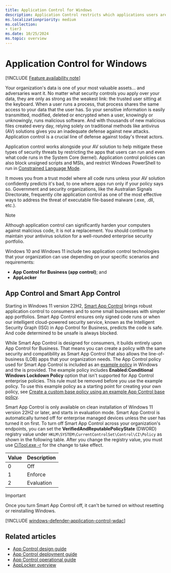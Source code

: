 ```yaml
---
title: Application Control for Windows
description: Application Control restricts which applications users are allowed to run and the code that runs in the system core.
ms.localizationpriority: medium
ms.collection:
- tier3
ms.date: 10/25/2024
ms.topic: overview
---
```


# Application Control for Windows

[!INCLUDE [Feature availability note](includes/feature-availability-note.md)]

Your organization's data is one of your most valuable assets... and adversaries want it. No matter what security controls you apply over your data, they are only as strong as the weakest link: the trusted user sitting at the keyboard. When a user runs a process, that process shares the same access to your data that the user has. So your sensitive information is easily transmitted, modified, deleted or encrypted when a user, knowingly or unknowingly, runs malicious software. And with thousands of new malicious files created every day, relying solely on traditional methods like antivirus (AV) solutions gives you an inadequate defense against new attacks. Application control is a crucial line of defense against today's threat actors. 

Application control works alongside your AV solution to help mitigate these types of security threats by restricting the apps that users can run and even what code runs in the System Core (kernel). Application control policies can also block unsigned scripts and MSIs, and restrict Windows PowerShell to run in [Constrained Language Mode](/powershell/module/microsoft.powershell.core/about/about_language_modes).

It moves you from a trust model where all code runs unless your AV solution confidently predicts it's bad, to one where apps run only if your policy says so. Government and security organizations, like the Australian Signals Directorate, frequently cite application control as one of the most effective ways to address the threat of executable file-based malware (.exe, .dll, etc.).

> [!NOTE]
> Although application control can significantly harden your computers against malicious code, it is not a replacement. You should continue to maintain your antivirus solution for a well-rounded enterprise security portfolio.

Windows 10 and Windows 11 include two application control technologies that your organization can use depending on your specific scenarios and requirements:

- **App Control for Business (app control)**; and
- **AppLocker**

## App Control and Smart App Control

Starting in Windows 11 version 22H2, [Smart App Control](https://support.microsoft.com/topic/what-is-smart-app-control-285ea03d-fa88-4d56-882e-6698afdb7003) brings robust application control to consumers and to some small businesses with simpler app portfolios. Smart App Control ensures only signed code runs or when our intelligent cloud-powered security service, known as the Intelligent Security Graph (ISG) in App Control for Business, predicts the code is safe. And code determined to be unsafe is always blocked.

While Smart App Control is designed for consumers, it builds entirely upon App Control for Business. That means you can create a policy with the same security and compatibility as Smart App Control that also allows the line-of-business (LOB) apps that your organization needs. The App Control policy used for Smart App Control is included as an [example policy](design/example-appcontrol-base-policies.md) in Windows and the is provided. The example policy includes **Enabled:Conditional Windows Lockdown Policy** option that isn't supported for App Control enterprise policies. This rule must be removed before you use the example policy. To use this example policy as a starting point for creating your own policy, see [Create a custom base policy using an example App Control base policy](design/create-appcontrol-policy-for-lightly-managed-devices.md#create-a-custom-base-policy-using-an-example-app-control-base-policy).

Smart App Control is only available on clean installation of Windows 11 version 22H2 or later, and starts in evaluation mode. Smart App Control is automatically turned off for enterprise managed devices unless the user has turned it on first. To turn off Smart App Control across your organization's endpoints, you can set the **VerifiedAndReputablePolicyState** (DWORD) registry value under `HKLM\SYSTEM\CurrentControlSet\Control\CI\Policy` as shown in the following table. After you change the registry value, you must use [CiTool.exe -r](operations/citool-commands.md#refresh-the-app-control-policies-on-the-system) for the change to take effect.

| Value | Description |
|-------|-------------|
| 0     | Off         |
| 1     | Enforce     |
| 2     | Evaluation  |

> [!IMPORTANT]
> Once you turn Smart App Control off, it can't be turned on without resetting or reinstalling Windows.

[!INCLUDE [windows-defender-application-control-wdac](../../../../../includes/licensing/windows-defender-application-control-wdac.md)]

## Related articles

- [App Control design guide](design/appcontrol-design-guide.md)
- [App Control deployment guide](deployment/appcontrol-deployment-guide.md)
- [App Control operational guide](operations/appcontrol-operational-guide.md)
- [AppLocker overview](applocker/applocker-overview.md)
